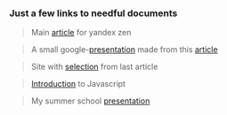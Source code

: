 ### Just a few links to needful documents

> Main [article](https://docs.google.com/document/d/1ClbqxgD-cvxd_-Bv_UkfGLSRMU6wBPmJgWGVIAutvJk/edit?usp=sharing) for yandex zen

> A small google-[presentation](https://docs.google.com/presentation/d/19BZZc_2k-FIpkyHzS-j621PmGsNUIOUnv2AHINWfEh8/edit?usp=sharing) made from this [article](http://eprints.uwe.ac.uk/15260/1/artl.2010.16.2.pdf)

> Site with [selection](https://www.sagejenson.com/physarum) from last article

> [Introduction](https://www.codecademy.com/learn/introduction-to-javascript) to Javascript

> My summer school [presentation]()
